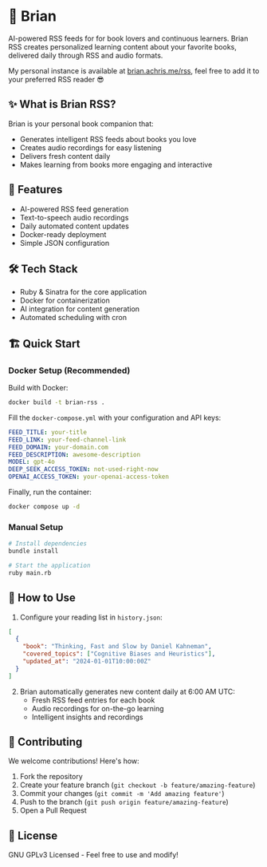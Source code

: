# 🧠 Brian

AI-powered RSS feeds for for book lovers and continuous learners. Brian RSS creates personalized learning content about your favorite books, delivered daily through RSS and audio formats.

My personal instance is available at [brian.achris.me/rss](https://brian.achris.me/rss), feel free to add it to your preferred RSS reader 😎

## ✨ What is Brian RSS?

Brian is your personal book companion that:

- Generates intelligent RSS feeds about books you love
- Creates audio recordings for easy listening
- Delivers fresh content daily
- Makes learning from books more engaging and interactive

## 🚀 Features

- AI-powered RSS feed generation
- Text-to-speech audio recordings
- Daily automated content updates
- Docker-ready deployment
- Simple JSON configuration

## 🛠️ Tech Stack

- Ruby & Sinatra for the core application
- Docker for containerization
- AI integration for content generation
- Automated scheduling with cron

## 🏗️ Quick Start

### Docker Setup (Recommended)

Build with Docker:

```bash
docker build -t brian-rss .
```

Fill the `docker-compose.yml` with your configuration and API keys:

```yaml
FEED_TITLE: your-title
FEED_LINK: your-feed-channel-link
FEED_DOMAIN: your-domain.com
FEED_DESCRIPTION: awesome-description
MODEL: gpt-4o
DEEP_SEEK_ACCESS_TOKEN: not-used-right-now
OPENAI_ACCESS_TOKEN: your-openai-access-token
```

Finally, run the container:

```bash
docker compose up -d
```

### Manual Setup

```bash
# Install dependencies
bundle install

# Start the application
ruby main.rb
```

## 📖 How to Use

1. Configure your reading list in `history.json`:

```json
[
  {
    "book": "Thinking, Fast and Slow by Daniel Kahneman",
    "covered_topics": ["Cognitive Biases and Heuristics"],
    "updated_at": "2024-01-01T10:00:00Z"
  }
]
```

2. Brian automatically generates new content daily at 6:00 AM UTC:
   - Fresh RSS feed entries for each book
   - Audio recordings for on-the-go learning
   - Intelligent insights and recordings

## 🤝 Contributing

We welcome contributions! Here's how:

1. Fork the repository
2. Create your feature branch (`git checkout -b feature/amazing-feature`)
3. Commit your changes (`git commit -m 'Add amazing feature'`)
4. Push to the branch (`git push origin feature/amazing-feature`)
5. Open a Pull Request

## 📝 License

GNU GPLv3 Licensed - Feel free to use and modify!
